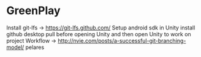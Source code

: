 # GreenPlay
Install git-lfs -> https://git-lfs.github.com/
Setup android sdk in Unity
install github desktop
pull before opening Unity and then open Unity to work on project
Workflow -> http://nvie.com/posts/a-successful-git-branching-model/
pelares
